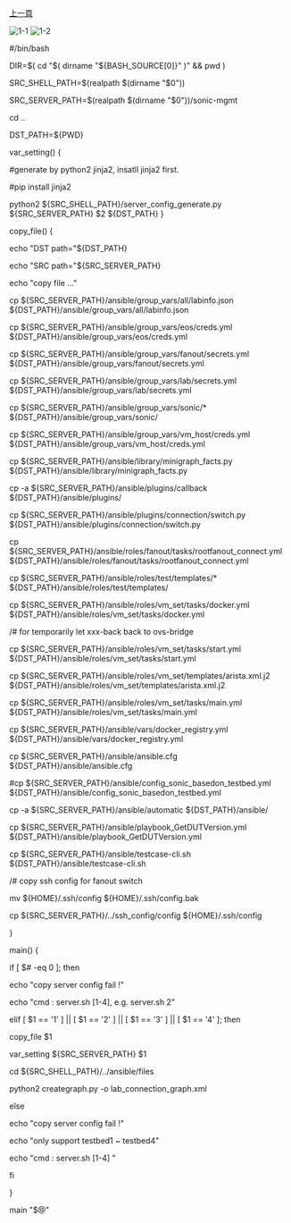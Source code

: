 [上一頁](https://jian-hong-wu.github.io/blog/)

![1-1](https://jian-hong-wu.github.io/blog/server.sh/1-1.png)
![1-2](https://jian-hong-wu.github.io/blog/server.sh/1-2.png)

#/bin/bash

DIR=$( cd "$( dirname "${BASH_SOURCE[0]}" )" && pwd )

SRC_SHELL_PATH=$(realpath $(dirname "$0"))

SRC_SERVER_PATH=$(realpath $(dirname "$0"))/sonic-mgmt

cd ..

DST_PATH=${PWD}

var_setting() {

   #generate by python2 jinja2, insatll jinja2 first.
    
   #pip install jinja2

   python2 ${SRC_SHELL_PATH}/server_config_generate.py ${SRC_SERVER_PATH} $2 ${DST_PATH}
}

copy_file() {

   echo "DST path="${DST_PATH}
    
   echo "SRC path="${SRC_SERVER_PATH}
    
   echo "copy file ..."

   cp ${SRC_SERVER_PATH}/ansible/group_vars/all/labinfo.json ${DST_PATH}/ansible/group_vars/all/labinfo.json
   
   cp ${SRC_SERVER_PATH}/ansible/group_vars/eos/creds.yml ${DST_PATH}/ansible/group_vars/eos/creds.yml
   
   cp ${SRC_SERVER_PATH}/ansible/group_vars/fanout/secrets.yml ${DST_PATH}/ansible/group_vars/fanout/secrets.yml
   
   cp ${SRC_SERVER_PATH}/ansible/group_vars/lab/secrets.yml ${DST_PATH}/ansible/group_vars/lab/secrets.yml
    
   cp ${SRC_SERVER_PATH}/ansible/group_vars/sonic/* ${DST_PATH}/ansible/group_vars/sonic/
    
   cp ${SRC_SERVER_PATH}/ansible/group_vars/vm_host/creds.yml ${DST_PATH}/ansible/group_vars/vm_host/creds.yml
    
   cp ${SRC_SERVER_PATH}/ansible/library/minigraph_facts.py ${DST_PATH}/ansible/library/minigraph_facts.py
   
   cp -a ${SRC_SERVER_PATH}/ansible/plugins/callback ${DST_PATH}/ansible/plugins/    
   
   cp ${SRC_SERVER_PATH}/ansible/plugins/connection/switch.py ${DST_PATH}/ansible/plugins/connection/switch.py
   
   cp ${SRC_SERVER_PATH}/ansible/roles/fanout/tasks/rootfanout_connect.yml ${DST_PATH}/ansible/roles/fanout/tasks/rootfanout_connect.yml
   
   cp ${SRC_SERVER_PATH}/ansible/roles/test/templates/* ${DST_PATH}/ansible/roles/test/templates/
   
   cp ${SRC_SERVER_PATH}/ansible/roles/vm_set/tasks/docker.yml ${DST_PATH}/ansible/roles/vm_set/tasks/docker.yml
    
   /# for temporarily let xxx-back back to ovs-bridge
   
   cp ${SRC_SERVER_PATH}/ansible/roles/vm_set/tasks/start.yml ${DST_PATH}/ansible/roles/vm_set/tasks/start.yml
   
   cp ${SRC_SERVER_PATH}/ansible/roles/vm_set/templates/arista.xml.j2 ${DST_PATH}/ansible/roles/vm_set/templates/arista.xml.j2
    
   cp ${SRC_SERVER_PATH}/ansible/roles/vm_set/tasks/main.yml ${DST_PATH}/ansible/roles/vm_set/tasks/main.yml
    
   cp ${SRC_SERVER_PATH}/ansible/vars/docker_registry.yml ${DST_PATH}/ansible/vars/docker_registry.yml

   cp ${SRC_SERVER_PATH}/ansible/ansible.cfg ${DST_PATH}/ansible/ansible.cfg
   
   #cp ${SRC_SERVER_PATH}/ansible/config_sonic_basedon_testbed.yml ${DST_PATH}/ansible/config_sonic_basedon_testbed.yml
   
   cp -a ${SRC_SERVER_PATH}/ansible/automatic ${DST_PATH}/ansible/
   
   cp ${SRC_SERVER_PATH}/ansible/playbook_GetDUTVersion.yml ${DST_PATH}/ansible/playbook_GetDUTVersion.yml
   
   cp ${SRC_SERVER_PATH}/ansible/testcase-cli.sh ${DST_PATH}/ansible/testcase-cli.sh

   /# copy ssh config for fanout switch
    
   mv ${HOME}/.ssh/config ${HOME}/.ssh/config.bak
    
   cp ${SRC_SERVER_PATH}/../ssh_config/config ${HOME}/.ssh/config

}


main() {

if [ $# -eq 0  ]; then

   echo "copy server config fail !"
    
   echo "cmd : server.sh [1-4], e.g. server.sh 2"
   
elif [ $1 == '1' ] || [  $1 == '2' ] || [  $1 == '3' ] || [  $1 == '4' ]; then

   copy_file $1
   
   var_setting ${SRC_SERVER_PATH} $1
    
   cd ${SRC_SHELL_PATH}/../ansible/files
    
   python2 creategraph.py -o lab_connection_graph.xml
    
else

   echo "copy server config fail !"
    
   echo "only support testbed1 ~ testbed4"
    
   echo "cmd : server.sh [1-4] "
   
fi

}

main "$@"
